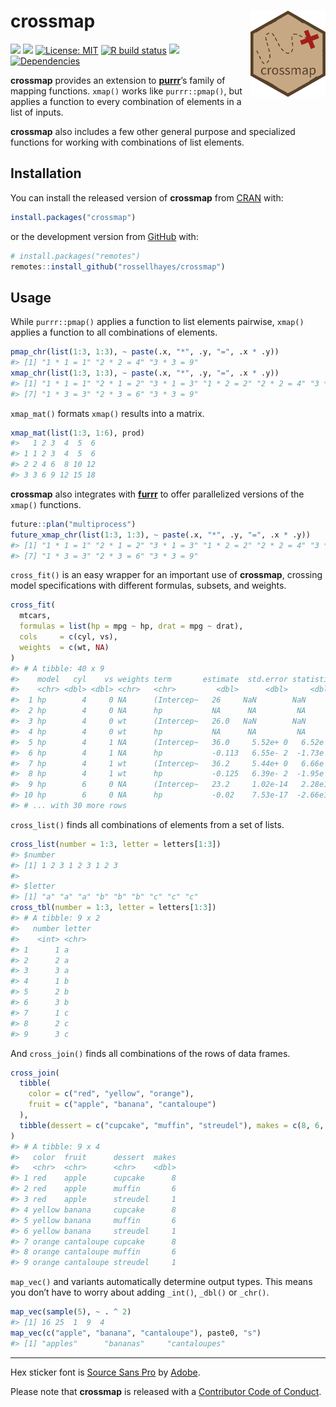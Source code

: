 
<!-- README.md is generated from README.Rmd. Please edit that file -->

# crossmap <img src="man/figures/logo.png?raw=TRUE" align="right" height="138" />

<!-- badges: start -->

[![](https://www.r-pkg.org/badges/version/crossmap?color=brightgreen)](https://cran.r-project.org/package=crossmap)
[![](https://img.shields.io/badge/lifecycle-maturing-blue.svg)](https://www.tidyverse.org/lifecycle/#maturing)
[![License:
MIT](https://img.shields.io/badge/license-MIT-blueviolet.svg)](https://cran.r-project.org/web/licenses/MIT)
[![R build
status](https://github.com/rossellhayes/crossmap/workflows/R-CMD-check/badge.svg)](https://github.com/rossellhayes/crossmap/actions)
[![](https://codecov.io/gh/rossellhayes/crossmap/branch/master/graph/badge.svg)](https://codecov.io/gh/rossellhayes/crossmap)
[![Dependencies](https://tinyverse.netlify.com/badge/crossmap)](https://cran.r-project.org/package=crossmap)
<!-- badges: end -->

**crossmap** provides an extension to
[**purrr**](https://github.com/tidyverse/purrr)’s family of mapping
functions. `xmap()` works like `purrr::pmap()`, but applies a function
to every combination of elements in a list of inputs.

**crossmap** also includes a few other general purpose and specialized
functions for working with combinations of list elements.

## Installation

You can install the released version of **crossmap** from
[CRAN](https://cran.r-project.org/package=crossmap) with:

``` r
install.packages("crossmap")
```

or the development version from
[GitHub](https://github.com/rossellhayes/crossmap) with:

``` r
# install.packages("remotes")
remotes::install_github("rossellhayes/crossmap")
```

## Usage

While `purrr::pmap()` applies a function to list elements pairwise,
`xmap()` applies a function to all combinations of elements.

``` r
pmap_chr(list(1:3, 1:3), ~ paste(.x, "*", .y, "=", .x * .y))
#> [1] "1 * 1 = 1" "2 * 2 = 4" "3 * 3 = 9"
xmap_chr(list(1:3, 1:3), ~ paste(.x, "*", .y, "=", .x * .y))
#> [1] "1 * 1 = 1" "2 * 1 = 2" "3 * 1 = 3" "1 * 2 = 2" "2 * 2 = 4" "3 * 2 = 6"
#> [7] "1 * 3 = 3" "2 * 3 = 6" "3 * 3 = 9"
```

`xmap_mat()` formats `xmap()` results into a matrix.

``` r
xmap_mat(list(1:3, 1:6), prod)
#>   1 2 3  4  5  6
#> 1 1 2 3  4  5  6
#> 2 2 4 6  8 10 12
#> 3 3 6 9 12 15 18
```

**crossmap** also integrates with
[**furrr**](https://github.com/DavisVaughan/furrr) to offer parallelized
versions of the `xmap()` functions.

``` r
future::plan("multiprocess")
future_xmap_chr(list(1:3, 1:3), ~ paste(.x, "*", .y, "=", .x * .y))
#> [1] "1 * 1 = 1" "2 * 1 = 2" "3 * 1 = 3" "1 * 2 = 2" "2 * 2 = 4" "3 * 2 = 6"
#> [7] "1 * 3 = 3" "2 * 3 = 6" "3 * 3 = 9"
```

`cross_fit()` is an easy wrapper for an important use of **crossmap**,
crossing model specifications with different formulas, subsets, and
weights.

``` r
cross_fit(
  mtcars,
  formulas = list(hp = mpg ~ hp, drat = mpg ~ drat),
  cols     = c(cyl, vs),
  weights  = c(wt, NA)
)
#> # A tibble: 40 x 9
#>    model   cyl    vs weights term       estimate  std.error statistic    p.value
#>    <chr> <dbl> <dbl> <chr>   <chr>         <dbl>      <dbl>     <dbl>      <dbl>
#>  1 hp        4     0 NA      (Intercep~   26     NaN        NaN       NaN       
#>  2 hp        4     0 NA      hp           NA      NA         NA        NA       
#>  3 hp        4     0 wt      (Intercep~   26.0   NaN        NaN       NaN       
#>  4 hp        4     0 wt      hp           NA      NA         NA        NA       
#>  5 hp        4     1 NA      (Intercep~   36.0     5.52e+ 0   6.52e 0   1.85e- 4
#>  6 hp        4     1 NA      hp           -0.113   6.55e- 2  -1.73e 0   1.21e- 1
#>  7 hp        4     1 wt      (Intercep~   36.2     5.44e+ 0   6.66e 0   1.59e- 4
#>  8 hp        4     1 wt      hp           -0.125   6.39e- 2  -1.95e 0   8.73e- 2
#>  9 hp        6     0 NA      (Intercep~   23.2     1.02e-14   2.28e15   2.79e-16
#> 10 hp        6     0 NA      hp           -0.02    7.53e-17  -2.66e14   2.40e-15
#> # ... with 30 more rows
```

`cross_list()` finds all combinations of elements from a set of lists.

``` r
cross_list(number = 1:3, letter = letters[1:3])
#> $number
#> [1] 1 2 3 1 2 3 1 2 3
#> 
#> $letter
#> [1] "a" "a" "a" "b" "b" "b" "c" "c" "c"
cross_tbl(number = 1:3, letter = letters[1:3])
#> # A tibble: 9 x 2
#>   number letter
#>    <int> <chr> 
#> 1      1 a     
#> 2      2 a     
#> 3      3 a     
#> 4      1 b     
#> 5      2 b     
#> 6      3 b     
#> 7      1 c     
#> 8      2 c     
#> 9      3 c
```

And `cross_join()` finds all combinations of the rows of data frames.

``` r
cross_join(
  tibble(
    color = c("red", "yellow", "orange"),
    fruit = c("apple", "banana", "cantaloupe")
  ),
  tibble(dessert = c("cupcake", "muffin", "streudel"), makes = c(8, 6, 1))
)
#> # A tibble: 9 x 4
#>   color  fruit      dessert  makes
#>   <chr>  <chr>      <chr>    <dbl>
#> 1 red    apple      cupcake      8
#> 2 red    apple      muffin       6
#> 3 red    apple      streudel     1
#> 4 yellow banana     cupcake      8
#> 5 yellow banana     muffin       6
#> 6 yellow banana     streudel     1
#> 7 orange cantaloupe cupcake      8
#> 8 orange cantaloupe muffin       6
#> 9 orange cantaloupe streudel     1
```

`map_vec()` and variants automatically determine output types. This
means you don’t have to worry about adding `_int()`, `_dbl()` or
`_chr()`.

``` r
map_vec(sample(5), ~ . ^ 2)
#> [1] 16 25  1  9  4
map_vec(c("apple", "banana", "cantaloupe"), paste0, "s")
#> [1] "apples"      "bananas"     "cantaloupes"
```

-----

Hex sticker font is [Source Sans
Pro](https://github.com/adobe-fonts/source-sans-pro) by
[Adobe](https://www.adobe.com).

Please note that **crossmap** is released with a [Contributor Code of
Conduct](https://www.contributor-covenant.org/version/2/0/code_of_conduct/).
